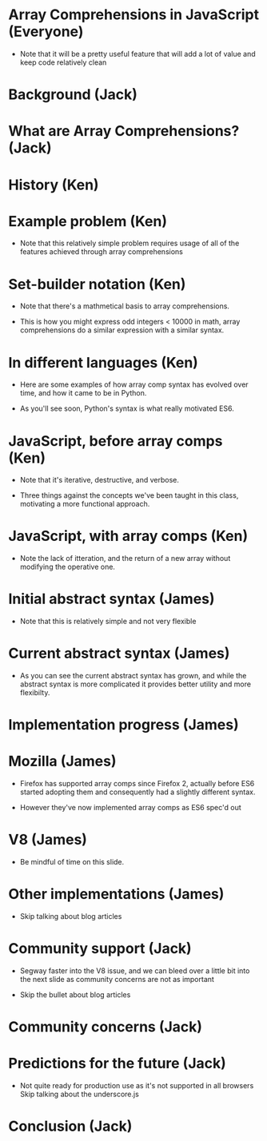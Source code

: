 # Array Comprehensions in JavaScript (Everyone)

- Note that it will be a pretty useful feature that will add
a lot of value and keep code relatively clean

# Background (Jack)

# What are Array Comprehensions? (Jack)

# History (Ken)

# Example problem (Ken)

- Note that this relatively simple problem requires usage
of all of the features achieved through array comprehensions

# Set-builder notation (Ken)

- Note that there's a mathmetical basis to array comprehensions.

- This is how you might express odd integers < 10000 in math,
array comprehensions do a similar expression with a similar syntax.

# In different languages (Ken)

- Here are some examples of how array comp syntax has evolved
over time, and how it came to be in Python.

- As you'll see soon, Python's syntax is what really motivated
ES6.

# JavaScript, before array comps (Ken)

- Note that it's iterative, destructive, and verbose.

- Three things against the concepts we've been taught in
this class, motivating a more functional approach.

# JavaScript, with array comps (Ken)

- Note the lack of itteration, and the return of a 
new array without modifying the operative one.

# Initial abstract syntax (James)

- Note that this is relatively simple and not very flexible 

# Current abstract syntax (James)

- As you can see the current abstract syntax has grown,
and while the abstract syntax is more complicated it
provides better utility and more flexibilty.

# Implementation progress (James)

# Mozilla (James)

- Firefox has supported array comps since Firefox 2, actually
before ES6 started adopting them and consequently had a
slightly different syntax.

- However they've now implemented array comps as ES6 spec'd out

# V8 (James)

- Be mindful of time on this slide.

# Other implementations (James)

- Skip talking about blog articles

# Community support (Jack)

- Segway faster into the V8 issue, and we can bleed over
a little bit into the next slide as community concerns
are not as important

- Skip the bullet about blog articles

# Community concerns (Jack)

# Predictions for the future (Jack)

- Not quite ready for production use as it's not supported in all browsers
Skip talking about the underscore.js 

# Conclusion (Jack)